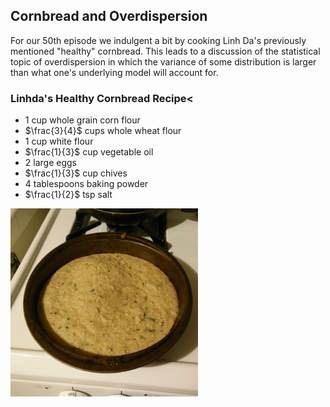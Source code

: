 ## Cornbread and Overdispersion

For our 50th episode we indulgent a bit by cooking Linh Da's previously mentioned "healthy" cornbread.  This leads to a discussion of the statistical topic of overdispersion in which the variance of some distribution is larger than what one's underlying model will account for.

### Linhda's Healthy Cornbread Recipe<

* 1 cup whole grain corn flour
* $\frac{3}{4}$ cups whole wheat flour
* 1 cup white flour
* $\frac{1}{3}$ cup vegetable oil
* 2 large eggs
* $\frac{1}{3}$ cup chives
* 4 tablespoons baking powder
* $\frac{1}{2}$ tsp salt

<img src='src-the-cornbread-episode-on-over-dispersion/cornbread.jpg' width=300 />
